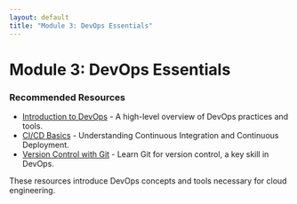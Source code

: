 ```yaml
---
layout: default
title: "Module 3: DevOps Essentials"
---
```


# Module 3: DevOps Essentials

### Recommended Resources
- [Introduction to DevOps](https://example.com/intro-devops) - A high-level overview of DevOps practices and tools.
- [CI/CD Basics](https://example.com/cicd-basics) - Understanding Continuous Integration and Continuous Deployment.
- [Version Control with Git](https://example.com/git-basics) - Learn Git for version control, a key skill in DevOps.

These resources introduce DevOps concepts and tools necessary for cloud engineering.
